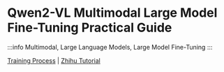 # Qwen2-VL Multimodal Large Model Fine-Tuning Practical Guide

:::info
Multimodal, Large Language Models, Large Model Fine-Tuning
:::

[Training Process](https://swanlab.cn/@ZeyiLin/Qwen2-VL-finetune/runs/pkgest5xhdn3ukpdy6kv5/chart) | [Zhihu Tutorial](https://zhuanlan.zhihu.com/p/7144893529)